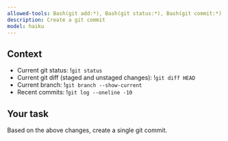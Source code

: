 ```yaml
---
allowed-tools: Bash(git add:*), Bash(git status:*), Bash(git commit:*)
description: Create a git commit
model: haiku
---
```


## Context

- Current git status: !`git status`
- Current git diff (staged and unstaged changes): !`git diff HEAD`
- Current branch: !`git branch --show-current`
- Recent commits: !`git log --oneline -10`

## Your task

Based on the above changes, create a single git commit.
